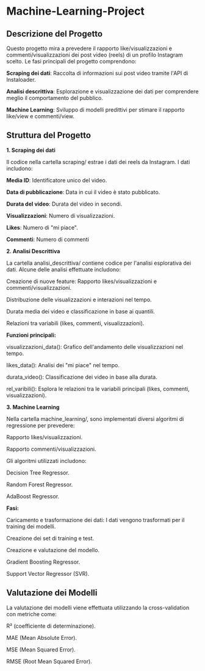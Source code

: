 # Machine-Learning-Project
## Descrizione del Progetto
Questo progetto mira a prevedere il rapporto like/visualizzazioni e commenti/visualizzazioni dei post video (reels) di un profilo Instagram scelto. Le fasi principali del progetto comprendono:

**Scraping dei dati**: Raccolta di informazioni sui post video tramite l'API di Instaloader.

**Analisi descrittiva**: Esplorazione e visualizzazione dei dati per comprendere meglio il comportamento del pubblico.

**Machine Learning**: Sviluppo di modelli predittivi per stimare il rapporto like/view e commenti/view.


## Struttura del Progetto



**1. Scraping dei dati**

Il codice nella cartella scraping/ estrae i dati dei reels da Instagram. I dati includono:

**Media ID**: Identificatore unico del video.

**Data di pubblicazione**: Data in cui il video è stato pubblicato.

**Durata del video**: Durata del video in secondi.

**Visualizzazioni**: Numero di visualizzazioni.

**Likes**: Numero di "mi piace".

**Commenti**: Numero di commenti



**2. Analisi Descrittiva**

La cartella analisi_descrittiva/ contiene codice per l'analisi esplorativa dei dati. Alcune delle analisi effettuate includono:

Creazione di nuove feature: Rapporto likes/visualizzazioni e commenti/visualizzazioni.

Distribuzione delle visualizzazioni e interazioni nel tempo.

Durata media dei video e classificazione in base ai quantili.

Relazioni tra variabili (likes, commenti, visualizzazioni).


**Funzioni principali:**

visualizzazioni_data(): Grafico dell'andamento delle visualizzazioni nel tempo.

likes_data(): Analisi dei "mi piace" nel tempo.

durata_video(): Classificazione dei video in base alla durata.

rel_varibili(): Esplora le relazioni tra le variabili principali (likes, commenti, visualizzazioni).



**3. Machine Learning**

Nella cartella machine_learning/, sono implementati diversi algoritmi di regressione per prevedere:

Rapporto likes/visualizzazioni.

Rapporto commenti/visualizzazioni.

Gli algoritmi utilizzati includono:

Decision Tree Regressor.

Random Forest Regressor.

AdaBoost Regressor.



**Fasi:**

Caricamento e trasformazione dei dati: I dati vengono trasformati per il training dei modelli.

Creazione dei set di training e test.

Creazione e valutazione del modello.

Gradient Boosting Regressor.

Support Vector Regressor (SVR).



## Valutazione dei Modelli

La valutazione dei modelli viene effettuata utilizzando la cross-validation con metriche come:

R² (coefficiente di determinazione).

MAE (Mean Absolute Error).

MSE (Mean Squared Error).

RMSE (Root Mean Squared Error).
